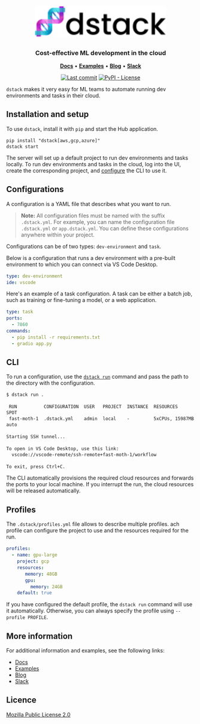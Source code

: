<div align="center">
<h1 align="center">
  <a target="_blank" href="https://dstack.ai">
    <picture>
      <source media="(prefers-color-scheme: dark)" srcset="https://raw.githubusercontent.com/dstackai/dstack/master/docs/assets/images/dstack-logo-dark.svg"/>
      <img alt="dstack" src="https://raw.githubusercontent.com/dstackai/dstack/master/docs/assets/images/dstack-logo.svg" width="350px"/>
    </picture>
  </a>
</h1>

<h3 align="center">
Cost-effective ML development in the cloud
</h3>

<p align="center">
<a href="https://dstack.ai/docs" target="_blank"><b>Docs</b></a> • 
<a href="https://dstack.ai/examples/dolly" target="_blank"><b>Examples</b></a> •
<a href="https://dstack.ai/blog" target="_blank"><b>Blog</b></a> •
<a href="https://join.slack.com/t/dstackai/shared_invite/zt-xdnsytie-D4qU9BvJP8vkbkHXdi6clQ" target="_blank"><b>Slack</b></a>
</p>

[![Last commit](https://img.shields.io/github/last-commit/dstackai/dstack?style=flat-square)](https://github.com/dstackai/dstack/commits/)
[![PyPI - License](https://img.shields.io/pypi/l/dstack?style=flat-square&color=blue)](https://github.com/dstackai/dstack/blob/master/LICENSE.md)
</div>

`dstack` makes it very easy for ML teams to automate running dev environments and tasks in their cloud.

## Installation and setup

To use `dstack`, install it with `pip` and start the Hub application.

```shell
pip install "dstack[aws,gcp,azure]"
dstack start
```

The server will set up a default project to run dev environments and tasks locally. 
To run dev environments and tasks in the cloud, log into the UI, create the corresponding project,
and [configure](https://dstack.ai/docs/guides/projects) the CLI to use it.

## Configurations

A configuration is a YAML file that describes what you want to run.

> **Note:**
> All configuration files must be named with the suffix `.dstack.yml`. For example,
> you can name the configuration file `.dstack.yml` or `app.dstack.yml`. You can define
> these configurations anywhere within your project.

Configurations can be of two types: `dev-environment` and `task`.

Below is a configuration that runs a dev environment with a pre-built environment to which you can connect via VS Code Desktop.

```yaml
type: dev-environment
ide: vscode
```

Here's an example of a task configuration.
A task can be either a batch job, such as training or fine-tuning a model, or a web application.

```yaml
type: task
ports:
  - 7860
commands:
  - pip install -r requirements.txt
  - gradio app.py
```

## CLI

To run a configuration, use the [`dstack run`](https://dstack.ai/docs/reference/cli/run.md) command and pass the path to the 
directory with the configuration.

```shell
$ dstack run . 

 RUN          CONFIGURATION  USER   PROJECT  INSTANCE  RESOURCES        SPOT
 fast-moth-1  .dstack.yml    admin  local    -         5xCPUs, 15987MB  auto  

Starting SSH tunnel...

To open in VS Code Desktop, use this link:
  vscode://vscode-remote/ssh-remote+fast-moth-1/workflow

To exit, press Ctrl+C.
```

The CLI automatically provisions the required cloud resources and forwards the ports to your local machine.
If you interrupt the run, the cloud resources will be released automatically.

## Profiles

The `.dstack/profiles.yml` file allows to describe multiple profiles. 
ach profile can configure the project to use and the resources required for the run.

```yaml
profiles:
  - name: gpu-large
    project: gcp
    resources:
       memory: 48GB
       gpu:
         memory: 24GB
    default: true
```

If you have configured the default profile, the `dstack run` command will use it automatically.
Otherwise, you can always specify the profile using `--profile PROFILE`.

## More information

For additional information and examples, see the following links:

* [Docs](https://dstack.ai/docs)
* [Examples](https://github.com/dstackai/dstack-examples/blob/main/README.md)
* [Blog](https://dstack.ai/blog)
* [Slack](https://join.slack.com/t/dstackai/shared_invite/zt-xdnsytie-D4qU9BvJP8vkbkHXdi6clQ)
 
##  Licence

[Mozilla Public License 2.0](LICENSE.md)